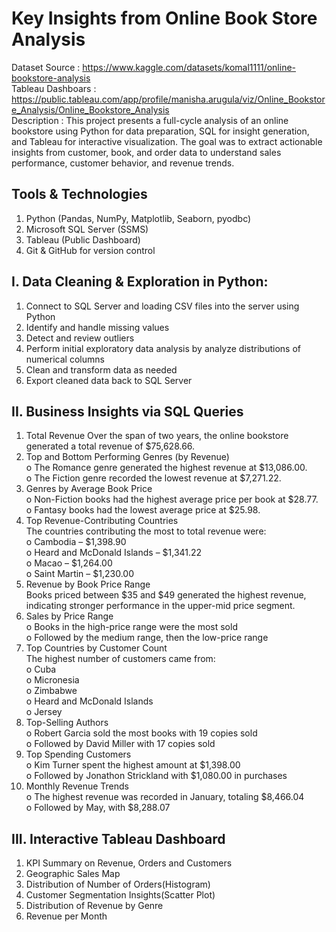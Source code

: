 # Key Insights from Online Book Store Analysis

Dataset Source : https://www.kaggle.com/datasets/komal1111/online-bookstore-analysis<br>
Tableau Dashboars : https://public.tableau.com/app/profile/manisha.arugula/viz/Online_Bookstore_Analysis/Online_Bookstore_Analysis<br>
Description : This project presents a full-cycle analysis of an online bookstore using Python for data preparation, SQL for insight generation, and Tableau for interactive visualization. The goal was to extract actionable insights from customer, book, and order data to understand sales performance, customer behavior, and revenue trends. <br>
## Tools & Technologies <br>
1. Python (Pandas, NumPy, Matplotlib, Seaborn, pyodbc)<br>
2. Microsoft SQL Server (SSMS)<br>
3. Tableau (Public Dashboard)<br>
4. Git & GitHub for version control<br>


## I. Data Cleaning & Exploration in Python:
1.	Connect to SQL Server and loading CSV files into the server using Python
2.	Identify and handle missing values
3.	Detect and review outliers
4.  Perform initial exploratory data analysis by analyze distributions of numerical columns
5.	Clean and transform data as needed
6.	Export cleaned data back to SQL Server

## II. Business Insights via SQL Queries
1.	Total Revenue
Over the span of two years, the online bookstore generated a total revenue of $75,628.66.<br>
2.	Top and Bottom Performing Genres (by Revenue)<br>
o	 The Romance genre generated the highest revenue at $13,086.00.<br>
o	 The Fiction genre recorded the lowest revenue at $7,271.22.<br>
3.	Genres by Average Book Price<br>
o	Non-Fiction books had the highest average price per book at $28.77.<br>
o	Fantasy books had the lowest average price at $25.98.<br>
4.	Top Revenue-Contributing Countries<br>
The countries contributing the most to total revenue were:<br>
o	Cambodia – $1,398.90<br>
o	Heard and McDonald Islands – $1,341.22<br>
o	Macao – $1,264.00<br>
o	Saint Martin – $1,230.00<br>
5.	Revenue by Book Price Range<br>
Books priced between $35 and $49 generated the highest revenue, indicating stronger performance in the upper-mid price segment.<br>
6.	Sales by Price Range<br>
o	Books in the high-price range were the most sold<br>
o	Followed by the medium range, then the low-price range<br>
7.	Top Countries by Customer Count<br>
The highest number of customers came from:<br>
o	Cuba<br>
o	Micronesia<br>
o	Zimbabwe<br>
o	Heard and McDonald Islands<br>
o	Jersey<br>
8.	Top-Selling Authors<br>
o	Robert Garcia sold the most books with 19 copies sold<br>
o	Followed by David Miller with 17 copies sold<br>
9.	Top Spending Customers<br>
o	Kim Turner spent the highest amount at $1,398.00<br>
o	Followed by Jonathon Strickland with $1,080.00 in purchases<br>
10.	Monthly Revenue Trends<br>
o	The highest revenue was recorded in January, totaling $8,466.04<br>
o	Followed by May, with $8,288.07<br>

## III. Interactive Tableau Dashboard
1. KPI Summary on Revenue, Orders and Customers
2. Geographic Sales Map
3. Distribution of Number of Orders(Histogram)
4. Customer Segmentation Insights(Scatter Plot)
5. Distribution of Revenue by Genre
6. Revenue per Month
